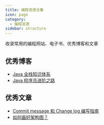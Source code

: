 ```yaml
---
title: 编程资源合集
icon: page
category:
  - 编程资源
sidebar: structure
---
```


收录常用的编程网站、电子书、优秀博客和文章
<!-- more -->

## 优秀博客

- [Java 全栈知识体系](https://pdai.tech/)
- [Java 程序员进阶之路](https://tobebetterjavaer.com)

## 优秀文章

- [Commit message 和 Change log 编写指南](https://www.ruanyifeng.com/blog/2016/01/commit_message_change_log.html?tdsourcetag=s_pctim_aiomsg)
- [如何画好架构图？](https://www.cnblogs.com/xiang--liu/p/10504808.html)
